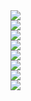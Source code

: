 <a href="https://gw.alipayobjects.com/zos/rmsportal/FBAcnNqZJrgnoIOrWhtd.png" download>
  <img src="https://gw.alipayobjects.com/zos/rmsportal/FBAcnNqZJrgnoIOrWhtd.png" />
</a>
<br />
<img src="https://gw.alipayobjects.com/zos/rmsportal/FBAcnNqZJrgnoIOrWhtd.png" /><br />
<img src="https://gw.alipayobjects.com/zos/rmsportal/HhzZckUORVICyHItMhJD.png" /><br />
<img src="https://gw.alipayobjects.com/zos/rmsportal/LCaASLPPpZkUtaBVTaWu.png" /><br />
<img src="https://gw.alipayobjects.com/zos/rmsportal/gSWTjyKNCcRtLyPGVDeQ.png" /><br />
<img src="https://gw.alipayobjects.com/zos/rmsportal/uIxunsTOtFLofIeXdVru.png" /><br />
<img src="https://gw.alipayobjects.com/zos/rmsportal/ydAWxTmWNuASCZplnCOH.png" /><br />
<img src="https://gw.alipayobjects.com/zos/rmsportal/YWXkNKejXEHKQHoGPKnb.png" /><br />
